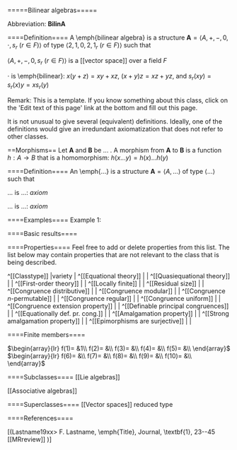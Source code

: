 =====Bilinear algebras=====

Abbreviation: **BilinA**

====Definition====
A \emph{bilinear algebra} is a structure $\mathbf{A}=\langle A,+,-,0,\cdot,s_r\ (r\in F)\rangle$ of type $\langle 2,1,0,2,1_r\ (r\in F)\rangle$ such that

$\langle A,+,-,0,s_r\ (r\in F)\rangle$ is a [[vector space]] over a field $F$

$\cdot$ is \emph{bilinear}:  $x(y+z)=xy+xz$, $(x+y)z=xz+yz$, and $s_r(xy)=s_r(x)y=xs_r(y)$

Remark: This is a template.
If you know something about this class, click on the 'Edit text of this page' link at the bottom and fill out this page.

It is not unusual to give several (equivalent) definitions. Ideally, one of the definitions would give an irredundant axiomatization that does not refer to other classes.

==Morphisms==
Let $\mathbf{A}$ and $\mathbf{B}$ be ... . A morphism from $\mathbf{A}$ to $\mathbf{B}$ is a function $h:A\rightarrow B$ that is a homomorphism: 
$h(x ... y)=h(x) ... h(y)$

====Definition====
An \emph{...} is a structure $\mathbf{A}=\langle A,...\rangle$ of type $\langle
...\rangle$ such that

$...$ is ...:  $axiom$
  
$...$ is ...:  $axiom$

====Examples====
Example 1: 

====Basic results====


====Properties====
Feel free to add or delete properties from this list. The list below may contain properties that are not relevant to the class that is being described.

^[[Classtype]]                        |variety  |
^[[Equational theory]]                | |
^[[Quasiequational theory]]           | |
^[[First-order theory]]               | |
^[[Locally finite]]                   | |
^[[Residual size]]                    | |
^[[Congruence distributive]]          | |
^[[Congruence modular]]               | |
^[[Congruence $n$-permutable]]        | |
^[[Congruence regular]]               | |
^[[Congruence uniform]]               | |
^[[Congruence extension property]]    | |
^[[Definable principal congruences]]  | |
^[[Equationally def. pr. cong.]]      | |
^[[Amalgamation property]]            | |
^[[Strong amalgamation property]]     | |
^[[Epimorphisms are surjective]]      | |

====Finite members====

$\begin{array}{lr}
  f(1)= &1\\
  f(2)= &\\
  f(3)= &\\
  f(4)= &\\
  f(5)= &\\
\end{array}$     
$\begin{array}{lr}
  f(6)= &\\
  f(7)= &\\
  f(8)= &\\
  f(9)= &\\
  f(10)= &\\
\end{array}$


====Subclasses====
  [[Lie algebras]]

  [[Associative algebras]]


====Superclasses====
  [[Vector spaces]] reduced type


====References====

[(Lastname19xx>
F. Lastname, \emph{Title}, Journal, \textbf{1}, 23--45 [[MRreview]] 
)]


